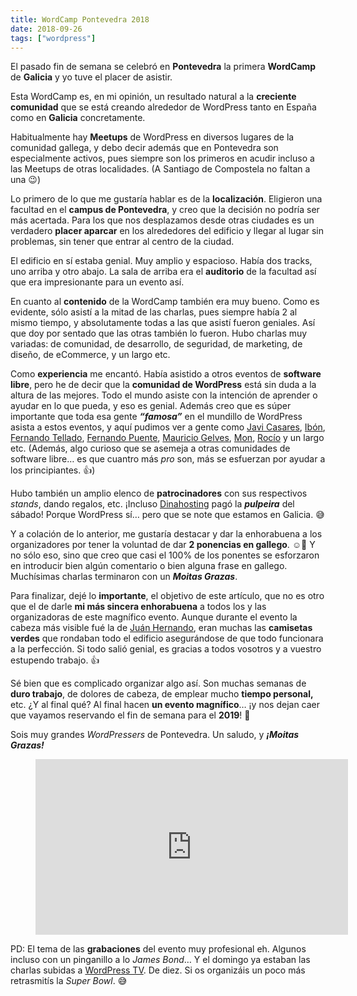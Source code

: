 ```yaml
---
title: WordCamp Pontevedra 2018
date: 2018-09-26
tags: ["wordpress"]
---
```


El pasado fin de semana se celebró en **Pontevedra** la primera **WordCamp** de **Galicia** y yo tuve el placer de asistir.

Esta WordCamp es, en mi opinión, un resultado natural a la **creciente comunidad** que se está creando alrededor de WordPress tanto en España como en **Galicia** concretamente.

Habitualmente hay **Meetups** de WordPress en diversos lugares de la comunidad gallega, y debo decir además que en Pontevedra son especialmente activos, pues siempre son los primeros en acudir incluso a las Meetups de otras localidades. (A Santiago de Compostela no faltan a una 😉)

Lo primero de lo que me gustaría hablar es de la **localización**. Eligieron una facultad en el **campus de Pontevedra**, y creo que la decisión no podría ser más acertada. Para los que nos desplazamos desde otras ciudades es un verdadero **placer aparcar** en los alrededores del edificio y llegar al lugar sin problemas, sin tener que entrar al centro de la ciudad.

El edificio en sí estaba genial. Muy amplio y espacioso. Había dos tracks, uno arriba y otro abajo. La sala de arriba era el **auditorio** de la facultad así que era impresionante para un evento así.

En cuanto al **contenido** de la WordCamp también era muy bueno. Como es evidente, sólo asistí a la mitad de las charlas, pues siempre había 2 al mismo tiempo, y absolutamente todas a las que asistí fueron geniales. Así que doy por sentado que las otras también lo fueron. Hubo charlas muy variadas: de comunidad, de desarrollo, de seguridad, de marketing, de diseño, de eCommerce, y un largo etc.

Como **experiencia** me encantó. Había asistido a otros eventos de **software libre**, pero he de decir que la **comunidad de WordPress** está sin duda a la altura de las mejores. Todo el mundo asiste con la intención de aprender o ayudar en lo que pueda, y eso es genial. Además creo que es súper importante que toda esa gente **_“famosa”_** en el mundillo de WordPress asista a estos eventos, y aquí pudimos ver a gente como [Javi Casares](https://twitter.com/JavierCasares), [Ibón](https://twitter.com/ibonazkoitia), [Fernando Tellado](https://twitter.com/fernandot), [Fernando Puente](https://twitter.com/fpuenteonline), [Mauricio Gelves](https://twitter.com/maugelves), [Mon](https://twitter.com/monchomad), [Rocío](https://twitter.com/rociovaldi) y un largo etc. (Además, algo curioso que se asemeja a otras comunidades de software libre… es que cuantro más _pro_ son, más se esfuerzan por ayudar a los principiantes. 👍)

Hubo también un amplio elenco de **patrocinadores** con sus respectivos _stands_, dando regalos, etc. ¡Incluso [Dinahosting](https://dinahosting.com) pagó la **_pulpeira_** del sábado! Porque WordPress sí… pero que se note que estamos en Galicia. 😅

Y a colación de lo anterior, me gustaría destacar y dar la enhorabuena a los organizadores por tener la voluntad de dar **2 ponencias en gallego**. ☺️👏 Y no sólo eso, sino que creo que casi el 100% de los ponentes se esforzaron en introducir bien algún comentario o bien alguna frase en gallego. Muchísimas charlas terminaron con un **_Moitas Grazas_**.

Para finalizar, dejé lo **importante**, el objetivo de este artículo, que no es otro que el de darle **mi más sincera enhorabuena** a todos los y las organizadoras de este magnífico evento. Aunque durante el evento la cabeza más visible fué la de [Juán Hernando](https://twitter.com/ciudadanoB), eran muchas las **camisetas verdes** que rondaban todo el edificio asegurándose de que todo funcionara a la perfección. Si todo salió genial, es gracias a todos vosotros y a vuestro estupendo trabajo. 👍

Sé bien que es complicado organizar algo así. Son muchas semanas de **duro trabajo**, de dolores de cabeza, de emplear mucho **tiempo personal,** etc. ¿Y al final qué? Al final hacen **un evento magnífico**… ¡y nos dejan caer que vayamos reservando el fin de semana para el **2019**! 👏

Sois muy grandes _WordPressers_ de Pontevedra. Un saludo, y **_¡Moitas Grazas!_**

<figure class="wp-block-embed-youtube aligncenter wp-block-embed is-type-video is-provider-youtube wp-has-aspect-ratio wp-embed-aspect-16-9">

<div class="wp-block-embed__wrapper"><iframe width="500" height="281" src="https://www.youtube.com/embed/Wc6hMTasjtU?feature=oembed" frameborder="0" allow="autoplay; encrypted-media" allowfullscreen=""></iframe></div>

</figure>

PD: El tema de las **grabaciones** del evento muy profesional eh. Algunos incluso con un pinganillo a lo _James Bond_… Y el domingo ya estaban las charlas subidas a [WordPress TV](https://wordpress.tv/event/wordcamp-pontevedra-2018/). De diez. Si os organizáis un poco más retrasmitís la _Super Bowl_. 😅
